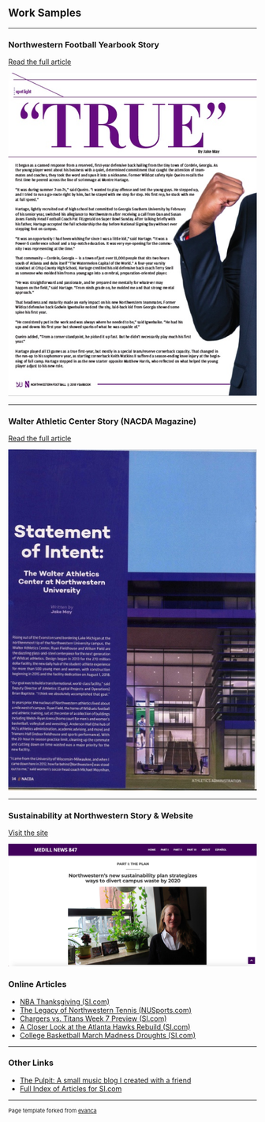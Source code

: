 ## Work Samples

---

### Northwestern Football Yearbook Story 

<p>
  <a href="/pdf/May01.pdf" target="_blank"> Read the full article </a>
  </p>

<img src="images/fullsizeoutput_7cf.jpeg"/>

---

### Walter Athletic Center Story (NACDA Magazine)
<p>
  <a href="/pdf/WACsample.pdf" target=_blank> Read the full article </a>
  </p>

<img src="images/fullsizeoutput_7ce.jpeg"/>

---

### Sustainability at Northwestern Story & Website
<p>
<a href="http://www.medillnews847.com/jour320/fall18/final/nutrash/index.html?fbclid=IwAR2vGl_eM6Usv3rIf30LUy13Rb6ILrs5cMPutuburBBpbQ2hqK0-DMOC-5Y" target=_blank> Visit the site </a>
  </p>

<img src="images/medill-news-screenshot.png"/>



### Online Articles 

<ul>
  <li>
<a href="https://www.si.com/nba/2019/11/28/thanksgiving-for-each-team" target=_blank> NBA Thanksgiving (SI.com)</a>
  </li>
  <li>
<a href="https://nusports.com/news/2018/8/27/womens-tennis-legacy-of-leadership-the-alumni-network-of-northwestern-tennis.aspx" target=_blank> The Legacy of Northwestern Tennis (NUSports.com)</a>
  </li>
  <li>
<a href="https://www.si.com/nfl/2019/10/17/titans-marcus-mariota-mike-vrabel-chargers-philip-rivers-brock-osweiler" target=_blank> Chargers vs. Titans Week 7 Preview (SI.com)</a>
  </li>
  <li>
<a href="https://www.si.com/nba/2019/11/12/atlanta-hawks-golden-state-warriors-blueprint" target=_blank> A Closer Look at the Atlanta Hawks Rebuild (SI.com)</a>
  </li>
  <li>
<a href= "https://www.si.com/college/2019/10/16/march-madness-ncaa-tournament-droughts" target=_blank> College Basketball March Madness Droughts (SI.com)</a>
  </li>
</ul>

---

### Other Links 

<ul>
  <li>
<a href="https://thepulpit.github.io/" target=_blank> The Pulpit: A small music blog I created with a friend </a>
  </li>
  <li>
    <a href="https://www.si.com/author/jake-may" target=_blank> Full Index of Articles for SI.com </a>
  </li>
  </ul>

---
<p style="font-size:11px">Page template forked from <a href="https://github.com/evanca/quick-portfolio">evanca</a></p>
<!-- Remove above link if you don't want to attibute -->
